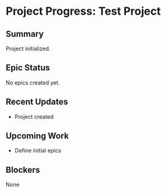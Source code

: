 # Project Progress: Test Project

## Summary
Project initialized.

## Epic Status
No epics created yet.

## Recent Updates
- Project created

## Upcoming Work
- Define initial epics

## Blockers
None
